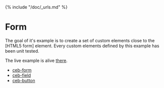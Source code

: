 {% include "/doc/_urls.md" %}
# Form

The goal of it's example is to create a set of custom elements close to the [HTML5 form] element.
Every custom elements defined by this example has been unit tested.

The live example is alive [there](live-form).

- [ceb-form](ceb-form.md)
- [ceb-field](ceb-field.md)
- [ceb-button](ceb-button.md)
